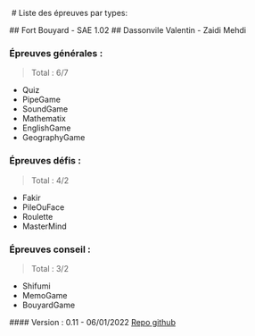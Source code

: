 # Liste des épreuves par types:

## Fort Bouyard - SAE 1.02
## Dassonvile Valentin - Zaidi Mehdi

### Épreuves générales :
>Total : 6/7
* Quiz
* PipeGame
* SoundGame
* Mathematix
* EnglishGame
* GeographyGame

### Épreuves défis :
>Total : 4/2 
* Fakir
* PileOuFace
* Roulette
* MasterMind

### Épreuves conseil :
>Total : 3/2 
* Shifumi
* MemoGame
* BouyardGame


#### Version : 0.11 - 06/01/2022
[Repo github](https://github.com/Hidoyatmz/SAE102)

